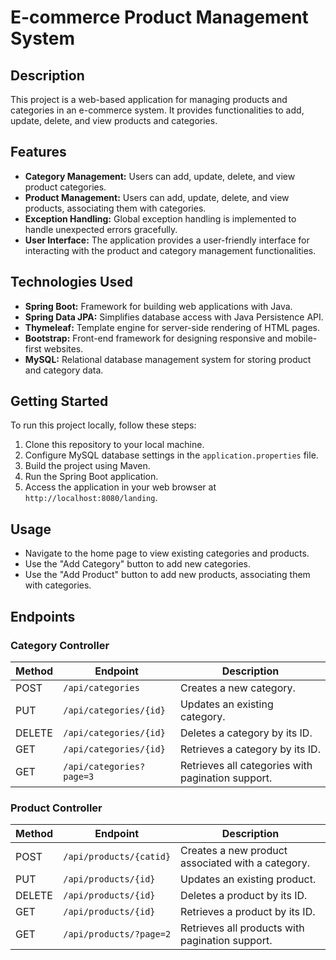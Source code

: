 

# E-commerce Product Management System

## Description

This project is a web-based application for managing products and categories in an e-commerce system. It provides functionalities to add, update, delete, and view products and categories.

## Features

- **Category Management:** Users can add, update, delete, and view product categories.
- **Product Management:** Users can add, update, delete, and view products, associating them with categories.
- **Exception Handling:** Global exception handling is implemented to handle unexpected errors gracefully.
- **User Interface:** The application provides a user-friendly interface for interacting with the product and category management functionalities.

## Technologies Used

- **Spring Boot:** Framework for building web applications with Java.
- **Spring Data JPA:** Simplifies database access with Java Persistence API.
- **Thymeleaf:** Template engine for server-side rendering of HTML pages.
- **Bootstrap:** Front-end framework for designing responsive and mobile-first websites.
- **MySQL:** Relational database management system for storing product and category data.

## Getting Started

To run this project locally, follow these steps:

1. Clone this repository to your local machine.
2. Configure MySQL database settings in the `application.properties` file.
3. Build the project using Maven.
4. Run the Spring Boot application.
5. Access the application in your web browser at `http://localhost:8080/landing`.

## Usage

- Navigate to the home page to view existing categories and products.
- Use the "Add Category" button to add new categories.
- Use the "Add Product" button to add new products, associating them with categories.

## Endpoints

### Category Controller

| Method   | Endpoint            | Description                    |
|----------|---------------------|--------------------------------|
| POST     | `/api/categories`   | Creates a new category.        |
| PUT      | `/api/categories/{id}` | Updates an existing category. |
| DELETE   | `/api/categories/{id}` | Deletes a category by its ID. |
| GET      | `/api/categories/{id}` | Retrieves a category by its ID. |
| GET      | `/api/categories?page=3`   | Retrieves all categories with pagination support. |

### Product Controller

| Method   | Endpoint            | Description                               |
|----------|---------------------|-------------------------------------------|
| POST     | `/api/products/{catid}` | Creates a new product associated with a category. |
| PUT      | `/api/products/{id}`    | Updates an existing product.              |
| DELETE   | `/api/products/{id}`    | Deletes a product by its ID.              |
| GET      | `/api/products/{id}`    | Retrieves a product by its ID.            |
| GET      | `/api/products/?page=2`      | Retrieves all products with pagination support.  |


